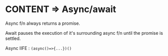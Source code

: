 # CONTENT => Async/await

Async f/n always returns a promise.

Await pauses the execution of it's surrounding async f/n until the promise is settled.

Async IIFE : `(async()=>{...})()`

